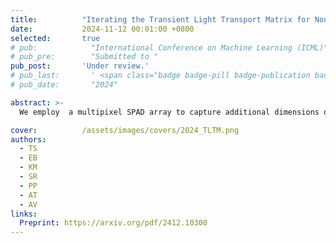 ```yaml
---
title:          "Iterating the Transient Light Transport Matrix for Non-Line-of-Sight Imaging"
date:           2024-11-12 00:01:00 +0800
selected:       true
# pub:            "International Conference on Machine Learning (ICML)"
# pub_pre:        "Submitted to "
pub_post:       'Under review.'
# pub_last:       ' <span class="badge badge-pill badge-publication badge-success">Spotlight</span>'
# pub_date:       "2024"

abstract: >-
  We employ  a multipixel SPAD array to capture additional dimensions of the available measurement space in Non-Line-of-Sight Imaging. This extra information is processed with novel computational methods to extract the transient light transport from surfaces hidden "around the corner"

cover:          /assets/images/covers/2024_TLTM.png
authors:
  - TS
  - EB
  - KM
  - SR
  - PP
  - AT
  - AV
links:
  Preprint: https://arxiv.org/pdf/2412.10300
---
```

